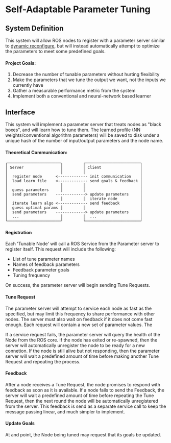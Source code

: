 Self-Adaptable Parameter Tuning
===============================

System Definition
-----------------

This system will allow ROS nodes to register with a parameter server similar to [dynamic reconfigure](http://wiki.ros.org/dynamic_reconfigure), but will instead automatically attempt to optimize the parameters to meet some predefined goals.

#### Project Goals:

1. Decrease the number of tunable parameters without hurting flexibility
2. Make the parameters that we tune the output we want, not the inputs we
   currently have
3. Gather a measurable performance metric from the system
4. Implement both a conventional and neural-network based learner

Interface
---------

This system will implement a parameter server that treats nodes as "black
boxes", and will learn how to tune them. The learned profile (NN
weights/conventional algorithm parameters) will be saved to disk under a unique
hash of the number of input/output parameters and the node name.

#### Theoretical Communication: 

```text
┌───────────────────────┐         ┌────────────────────────┐
│ Server                │         │ Client                 │
│                       │         │                        │
│  register node      <------------- init communication    │
│  load learn file    <------------- send goals & feedback │
│                       │         │                        │
│  guess parameters     │         │                        │
│  send parameters    -------------> update parameters     │
│                       │         │  iterate node          │
│  iterate learn algo <------------- send feedback         │
│  guess optimal params │         │                        │
│  send parameters    -------------> update parameters     │
│  ...                  │         │  ...                   │
└───────────────────────┘         └────────────────────────┘
```

#### Registration

Each 'Tunable Node' will call a ROS Service from the Parameter server to
register itself. This request will include the following:
 - List of tune parameter names
 - Names of feedback parameters
 - Feedback parameter goals
 - Tuning frequency

On success, the parameter server will begin sending Tune Requests.

#### Tune Request

The parameter server will attempt to service each node as fast as the
specified, but may limit this frequency to share performance with other nodes.
The server must also wait on feedback if it does not come fast enough.  Each
request will contain a new set of parameter values. The

If a service request fails, the parameter server will query the health of the
Node from the ROS core. If the node has exited or re-spawned, then the server
will automatically unregister the node to be ready for a new connetion. If the
node is still alive but not responding, then the parameter server will wait a
predefined amount of time before making another Tune Request and repeating the
process.

#### Feedback

After a node receives a Tune Request, the node promises to respond with
feedback as soon as it is available. If a node fails to send the Feedback, the
server will wait a predefined amount of time before repeating the Tune Request,
then the next round the node will be automatically unregistered from the server.
This feedback is send as a separate service call to keep the message passing
linear, and much simpler to implement.

#### Update Goals

At and point, the Node being tuned may request that its goals be updated.
